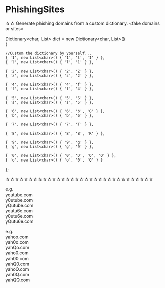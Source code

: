 # PhishingSites  
☆☆ Generate phishing domains from a custom dictionary. &lt;fake domains or sites>  
  
Dictionary<char, List<char>> dict = new Dictionary<char, List<char>>()  
{  
    
    //Custom the dictionary by yourself...  
    { '1', new List<char>() { '1', 'l', 'I' } },  
    { 'l', new List<char>() { 'l', '1' } },  
  
    { '2', new List<char>() { '2', 'Z' } },  
    { 'z', new List<char>() { 'z', '2' } },  
  
    { '4', new List<char>() { '4', 'f' } },  
    { 'f', new List<char>() { 'f', '4' } },  
  
    { '5', new List<char>() { '5', 'S' } },  
    { 's', new List<char>() { 's', '5' } },  
  
    { '6', new List<char>() { '6', 'b', 'G' } },  
    { 'b', new List<char>() { 'b', '6' } },  
  
    { '7', new List<char>() { '7', 'T' } },  
  
    { '8', new List<char>() { '8', 'B', 'R' } },  
  
    { '9', new List<char>() { '9', 'g' } },  
    { 'g', new List<char>() { 'g', '9' } },  
  
    { '0', new List<char>() { '0', 'D', 'O', 'Q' } },  
    { 'o', new List<char>() { 'o', '0', 'Q' } }  
};  
  
☆☆☆☆☆☆☆☆☆☆☆☆☆☆☆☆☆☆☆☆☆☆☆☆☆☆☆☆☆☆☆☆
  
  e.g.  
  youtube.com  
	y0utube.com  
	yQutube.com  
	youtu6e.com  
	y0utu6e.com  
	yQutu6e.com  
  
  e.g.  
  yahoo.com  
	yah0o.com  
	yahQo.com  
	yaho0.com  
	yah00.com  
	yahQ0.com  
	yahoQ.com  
	yah0Q.com  
	yahQQ.com  
  
